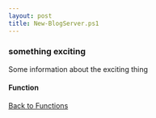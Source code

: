```yaml
---
layout: post
title: New-BlogServer.ps1
---
```


### something exciting

Some information about the exciting thing

#### Function

<script async src="https://gist-it.appspot.com/github.com/BanterBoy/scripts-blog/blob/master/PowerShell/functions/New-BlogServer.ps1"></script>

<a href="/menu/_pages/functions.html">Back to Functions</a>
